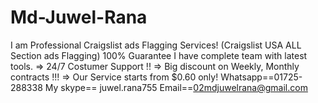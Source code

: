 # Md-Juwel-Rana
I am Professional Craigslist ads Flagging Services! (Craigslist USA ALL Section ads Flagging) 100% Guarantee I have complete team with latest tools. => 24/7 Costumer Support !! => Big discount on Weekly, Monthly contracts !!! => Our Service starts from $0.60 only!  Whatsapp==01725-288338 My skype== juwel.rana755 Email==02mdjuwelrana@gmail.com
